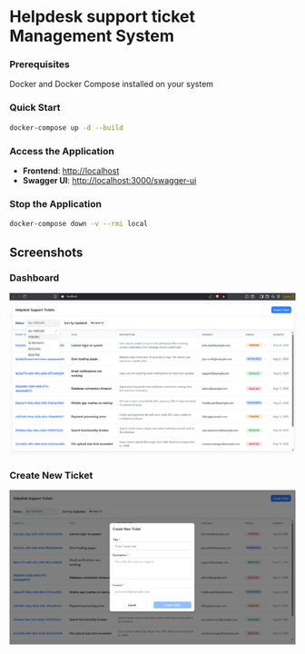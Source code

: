 # Helpdesk support ticket Management System

### Prerequisites
Docker and Docker Compose installed on your system

### Quick Start
```bash
docker-compose up -d --build
```

### Access the Application
- **Frontend**: [http://localhost](http://localhost)
- **Swagger UI**: [http://localhost:3000/swagger-ui](http://localhost:3000/swagger-ui)

### Stop the Application
```bash
docker-compose down -v --rmi local
```
## Screenshots
### Dashboard
![Website Screenshot](screenshots/website.png)

### Create New Ticket
![Create Ticket Screenshot](screenshots/create-ticket.png)